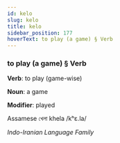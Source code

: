 ```yaml
---
id: kelo
slug: kelo
title: kelo
sidebar_position: 177
hoverText: to play (a game) § Verb
---
```


### to play (a game) § Verb

**Verb**: to play (game-wise)

**Noun**: a game

**Modifier**: played

Assamese খেলা khela /kʰɛ.la/

*Indo-Iranian Language Family*